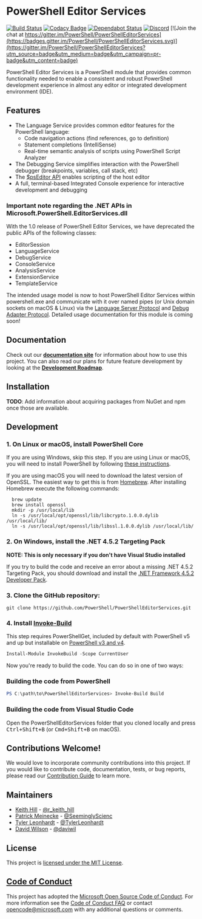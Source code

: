 # PowerShell Editor Services

[![Build Status](https://powershell.visualstudio.com/PowerShellEditorServices/_apis/build/status/PowerShellEditorServices-ci?branchName=master)](https://powershell.visualstudio.com/PowerShellEditorServices/_build/latest?definitionId=50&branchName=master)
[![Codacy Badge](https://api.codacy.com/project/badge/Grade/fb9129c327dc4f459ad2fd167d9a574f)](https://app.codacy.com/app/TylerLeonhardt/PowerShellEditorServices?utm_source=github.com&utm_medium=referral&utm_content=PowerShell/PowerShellEditorServices&utm_campaign=Badge_Grade_Dashboard)
[![Dependabot Status](https://api.dependabot.com/badges/status?host=github&repo=PowerShell/PowerShellEditorServices)](https://dependabot.com)
[![Discord](https://img.shields.io/discord/180528040881815552.svg?label=%23vscode&logo=discord&logoColor=white)](https://aka.ms/psdiscord)
[![Join the chat at https://gitter.im/PowerShell/PowerShellEditorServices](https://badges.gitter.im/PowerShell/PowerShellEditorServices.svg)](https://gitter.im/PowerShell/PowerShellEditorServices?utm_source=badge&utm_medium=badge&utm_campaign=pr-badge&utm_content=badge)

PowerShell Editor Services is a PowerShell module that provides common
functionality needed to enable a consistent and robust PowerShell development
experience in almost any editor or integrated development environment (IDE).

## Features

- The Language Service provides common editor features for the PowerShell language:
  - Code navigation actions (find references, go to definition)
  - Statement completions (IntelliSense)
  - Real-time semantic analysis of scripts using PowerShell Script Analyzer
- The Debugging Service simplifies interaction with the PowerShell debugger (breakpoints, variables, call stack, etc)
- The [$psEditor API](http://powershell.github.io/PowerShellEditorServices/guide/extensions.html) enables scripting of the host editor
- A full, terminal-based Integrated Console experience for interactive development and debugging

### Important note regarding the .NET APIs in Microsoft.PowerShell.EditorServices.dll

With the 1.0 release of PowerShell Editor Services, we have deprecated the public APIs
of the following classes:

- EditorSession
- LanguageService
- DebugService
- ConsoleService
- AnalysisService
- ExtensionService
- TemplateService

The intended usage model is now to host PowerShell Editor Services within powershell.exe
and communicate with it over named pipes (or Unix domain sockets on macOS & Linux) via the [Language Server Protocol](https://github.com/Microsoft/language-server-protocol/blob/master/protocol.md)
and [Debug Adapter Protocol](https://github.com/Microsoft/vscode-debugadapter-node/blob/master/protocol/src/debugProtocol.ts).
Detailed usage documentation for this module is coming soon!

## Documentation

Check out our **[documentation site](http://powershell.github.io/PowerShellEditorServices)** for information about
how to use this project. You can also read our plans for future feature development by looking at the
**[Development Roadmap](https://github.com/PowerShell/PowerShellEditorServices/wiki/Development-Roadmap)**.

## Installation

**TODO**: Add information about acquiring packages from NuGet and npm once those are available.

## Development

### 1. On Linux or macOS, install PowerShell Core

If you are using Windows, skip this step.  If you are using Linux or macOS, you will need to
install PowerShell by following [these instructions](https://github.com/PowerShell/PowerShell#get-powershell).

If you are using macOS you will need to download the latest version of OpenSSL. The easiest way to get this is from
[Homebrew](http://brew.sh/). After installing Homebrew execute the following commands:

```
  brew update
  brew install openssl
  mkdir -p /usr/local/lib
  ln -s /usr/local/opt/openssl/lib/libcrypto.1.0.0.dylib /usr/local/lib/
  ln -s /usr/local/opt/openssl/lib/libssl.1.0.0.dylib /usr/local/lib/
```
### 2. On Windows, install the .NET 4.5.2 Targeting Pack

**NOTE: This is only necessary if you don't have Visual Studio installed**

If you try to build the code and receive an error about a missing .NET 4.5.2
Targeting Pack, you should download and install the [.NET Framework 4.5.2 Developer Pack](https://www.microsoft.com/en-us/download/details.aspx?id=42637).

### 3. Clone the GitHub repository:

```
git clone https://github.com/PowerShell/PowerShellEditorServices.git
```

### 4. Install [Invoke-Build](https://github.com/nightroman/Invoke-Build)

This step requires PowerShellGet, included by default with PowerShell v5 and up
but installable on [PowerShell v3 and v4](https://github.com/PowerShell/PowerShellGet#get-powershellget-module-for-powershell-versions-30-and-40).

```powershell
Install-Module InvokeBuild -Scope CurrentUser
```

Now you're ready to build the code.  You can do so in one of two ways:

### Building the code from PowerShell

```powershell
PS C:\path\to\PowerShellEditorServices> Invoke-Build Build
```

### Building the code from Visual Studio Code

Open the PowerShellEditorServices folder that you cloned locally and press <kbd>Ctrl+Shift+B</kbd>
(or <kbd>Cmd+Shift+B</kbd> on macOS).

## Contributions Welcome!

We would love to incorporate community contributions into this project.  If you would like to
contribute code, documentation, tests, or bug reports, please read our [Contribution Guide](http://powershell.github.io/PowerShellEditorServices/CONTRIBUTING.html) to learn more.

## Maintainers

- [Keith Hill](https://github.com/rkeithhill) - [@r_keith_hill](http://twitter.com/r_keith_hill)
- [Patrick Meinecke](https://github.com/SeeminglyScience) - [@SeeminglyScienc](http://twitter.com/SeeminglyScienc)
- [Tyler Leonhardt](https://github.com/tylerl0706) - [@TylerLeonhardt](http://twitter.com/tylerleonhardt)
- [David Wilson](https://github.com/daviwil) - [@daviwil](http://twitter.com/daviwil)

## License

This project is [licensed under the MIT License](LICENSE).

## [Code of Conduct][conduct-md]

This project has adopted the [Microsoft Open Source Code of Conduct][conduct-code].
For more information see the [Code of Conduct FAQ][conduct-FAQ] or contact [opencode@microsoft.com][conduct-email] with any additional questions or comments.

[conduct-code]: http://opensource.microsoft.com/codeofconduct/
[conduct-FAQ]: http://opensource.microsoft.com/codeofconduct/faq/
[conduct-email]: mailto:opencode@microsoft.com
[conduct-md]: https://github.com/PowerShell/PowerShellEditorServices/blob/master/CODE_OF_CONDUCT.md
